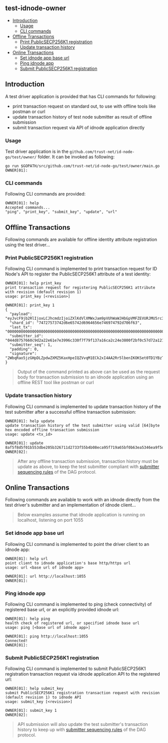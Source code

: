 ## test-idnode-owner
* [Introduction](#Introduction)
    * [Usage](#Usage)
    * [CLI commands](#CLI-commands)
* [Offline Transactions](#Offline-Transactions)
    * [Print PublicSECP256K1 registration](#Print-PublicSECP256K1-registration)
    * [Update transaction history](#Update-transaction-history)
* [Online Transactions](#Online-Transactions)
    * [Set idnode app base url](#Set-idnode-app-base-url)
    * [Ping idnode app](#Ping-idnode-app)
    * [Submit PublicSECP256K1 registration](#Submit-PublicSECP256K1-registration)

## Introduction
A test driver application is provided that has CLI commands for following:

* print transaction request on standard out, to use with offline tools like postman or curl
* update transaction history of test node submitter as result of offline submission
* submit transaction request via API of idnode application directly

### Usage
Test driver application is in the `github.com/trust-net/id-node-go/test/owner/` folder. It can be invoked as following:

```
go run $GOPATH/src/github.com/trust-net/id-node-go/test/owner/main.go
OWNER[01]: 
```

### CLI commands
Following CLI commands are provided:

```
OWNER[01]: help
Accepted commands...
"ping", "print_key", "submit_key", "update", "url"
```

## Offline Transactions
Following commands are available for offline identity attribute registration using the test driver...

### Print PublicSECP256K1 registration
Following CLI command is implemented to print transaction request for ID Node's API to register the PublicSECP256K1 attribute of a test identity:

```
OWNER[01]: help print_key
print transaction request for registering PublicSECP256K1 attribute with revision (default revision 1)
usage: print_key [<revision>]

OWNER[01]: print_key 1
{
  "payload": "eyJvcF9jb2RlIjoxLCJhcmdzIjoiZXlKdVlXMWxJam9pVUhWaWJHbGpVMFZEVURJMU5rc3hJaXdpZG1Gc2RXVWlPaUpDUXpGT01HZHNPRTQxVTNZMEwxUnJlbFpxWWxOUlVYQkRkbkp2TDFGM01sVTFkR2hYV25GR2NXWXhVa0kzT0c1NFVtazRNSFJaVWxsWFVtcHpUeTl0UkRGUloxUmpNRkJuUzJGNUwyMVRUalpaUm10dU5XczlJaXdpY21WMmFYTnBiMjRpT2pFc0luQnliMjltSWpvaWVqWlhjVlZXYTNJMk9YSkVZek5VUWs4M01YRm5iU3RHTVVZeWIxVTFjbXMxVWtSMFVrZFVkRzF0T1ZneWFUaEJaSFF5T0dnd1FuWnhlbk5DVlZKNWREQXhUV0ZzZWxKdU4yOVRXbFJCZWxkb2FsTkNUSGM5UFNKOSJ9",
  "shard_id": "74727573742d6e65742d6964656e746974792d706f63",
  "last_tx": "00000000000000000000000000000000000000000000000000000000000000000000000000000000000000000000000000000000000000000000000000000000",
  "submitter_id": "044d8757660c9d2a22e61e7e3996c330f7f79f137a16ca2c24e3800f2bf0c57d72a121b6d80549eb2df2547c517582796a36d414678ecce0b39dc1cdbea0db6e62",
  "submitter_seq": 1,
  "padding": 0,
  "signature": "2WbqRao5jzGHpDLZpdwZXMZ5KaxHpeIQZVvqM1ECk2xI4AA2Rr5lbenIKOKSet0TD1YBzTff7Fdv6wH+7ceKyA=="
}
```
> Output of the command printed as above can be used as the request body for transaction submission to an idnode application using an offline REST tool like postman or curl 

### Update transaction history
Following CLI command is implemented to update transaction history of the test submitter after a successful offline transaction submission:

```
OWNER[01]: help update
update transaction history of the test submitter using valid [64]byte hex encoded offline transaction submission
usage: update <tx_id>

OWNER[01]: update 8af5f8d5f01b553dbe205b326711d2733f55b4b08eca95f719a65bf0b63ea5346ea9f5d992b206d3612689fb5c16b29c4dbdf6eb89e8ed8f58113ac27397f313
OWNER[02]: 
```
> After any offline transaction submission, transaction history must be update as above, to keep the test submitter compliant with [submitter sequencing rules](https://github.com/trust-net/dag-documentation#Submitter-Sequencing-Rules) of the DAG protocol.

## Online Transactions
Following commands are available to work with an idnode directly from the test driver's submitter and an implementation of idnode client...

> Below examples assume that idnode application is running on localhost, listening on port 1055

### Set idnode app base url
Following CLI command is implemented to point the driver client to an idnode app:

```
OWNER[01]: help url
point client to idnode application's base http/https url
usage: url <base url of idnode app>

OWNER[01]: url http://localhost:1055
OWNER[01]: 
```

### Ping idnode app
Following CLI command is implemented to ping (check connectivity) of registered base url, or an explicitly provided idnode url:

```
OWNER[01]: help ping
health check of registered url, or specified idnode base url
usage: ping [<base url of idnode app>]

OWNER[01]: ping http://localhost:1055
Connected!
OWNER[01]: 
```

### Submit PublicSECP256K1 registration
Following CLI command is implemented to submit PublicSECP256K1 registration transaction request via idnode application API to the registered url:

```
OWNER[01]: help submit_key
submit PublicSECP256K1 registration transaction request with revision (default revision 1) to idnode API
usage: submit_key [<revision>]

OWNER[01]: submit_key 1
OWNER[02]: 
```
> API submission will also update the test submitter's transaction history to keep up with [submitter sequencing rules](https://github.com/trust-net/dag-documentation#Submitter-Sequencing-Rules) of the DAG protocol.
